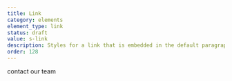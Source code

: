 ```yaml
---
title: Link
category: elements
element_type: link
status: draft
value: s-link
description: Styles for a link that is embedded in the default paragraph text.
order: 128
---
```

<a class="s-link">contact our team</a>
